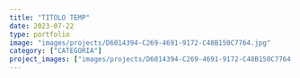 ```yaml
---
title: "TITOLO TEMP"
date: 2023-07-22
type: portfolio
image: "images/projects/D6014394-C269-4691-9172-C48B150C7764.jpg"
category: ["CATEGORIA"]
project_images: ["images/projects/D6014394-C269-4691-9172-C48B150C7764.jpg"]
---
```

